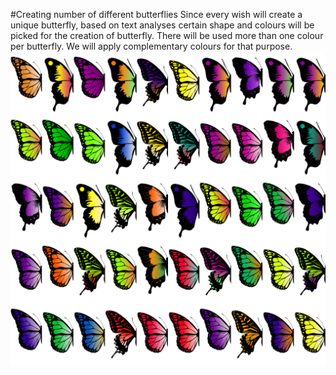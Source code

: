 #Creating number of different butterflies
Since every wish will create a unique butterfly, based on text analyses certain shape and colours will be picked for the creation of butterfly. There will be used more than one colour per butterfly. We will apply complementary colours for that purpose.
![butterflies](../project_images/butterflyRender.png "different textures of butterflies")




